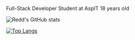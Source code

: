 Full-Stack Developer
Student at AspIT
18 years old

![Redd's GitHub stats](https://github-readme-stats.vercel.app/api?username=Its-Redd&theme=transparent&show_icons=true&hide=contribs,prs)

[![Top Langs](https://github-readme-stats.vercel.app/api/top-langs/?username=Its-Redd&theme=react&layout=compact)](https://github.com/anuraghazra/github-readme-stats)
